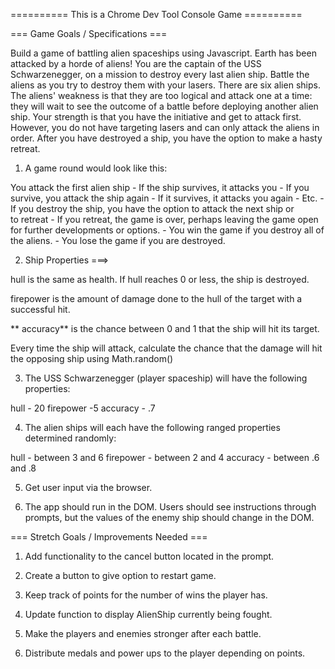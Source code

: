 ========== This is a Chrome Dev Tool Console Game ==========


=== Game Goals / Specifications ===


Build a game of battling alien spaceships using Javascript. Earth has been attacked by a horde of aliens! You are the captain of the USS Schwarzenegger, on a mission to destroy every last alien ship. Battle the aliens as you try to destroy them with your lasers. There are six alien ships. The aliens' weakness is that they are too logical and attack one at a time: they will wait to see the outcome of a battle before deploying another alien ship. Your strength is that you have the initiative and get to attack first. However, you do not have targeting lasers and can only attack the aliens in order. After you have destroyed a ship, you have the option to make a hasty retreat.

1. A game round would look like this:


You attack the first alien ship - If the ship survives, it attacks you - If you survive, you attack the ship again - If it survives, it attacks you again - Etc. - If you destroy the ship, you have the option to attack the next ship or to retreat - If you retreat, the game is over, perhaps leaving the game open for further developments or options. - You win the game if you destroy all of the aliens. - You lose the game if you are destroyed.


2. Ship Properties ===>



hull is the same as health. If hull reaches 0 or less, the ship is destroyed.

firepower is the amount of damage done to the hull of the target with a successful hit. 

** accuracy** is the chance between 0 and 1 that the ship will hit its target. 

Every time the ship will attack, calculate the chance that the damage will hit the opposing ship using Math.random()



3. The USS Schwarzenegger (player spaceship) will have the following properties:

hull - 20 firepower -5 accuracy - .7



4. The alien ships will each have the following ranged properties determined randomly:

hull - between 3 and 6 firepower - between 2 and 4 accuracy - between .6 and .8



5. Get user input via the browser.


6. The app should run in the DOM. Users should see instructions through prompts, but the values of the enemy ship should change in the DOM.



=== Stretch Goals / Improvements Needed ===



1. Add functionality to the cancel button located in the prompt.

3. Create a button to give option to restart game.

5. Keep track of points for the number of wins the player has.

7. Update function to display AlienShip currently being fought.

9. Make the players and enemies stronger after each battle.

11. Distribute medals and power ups to the player depending on points.
